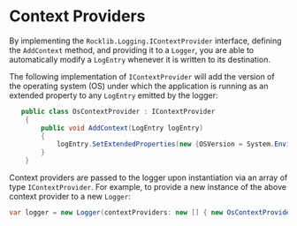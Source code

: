 # Context Providers

By implementing the `Rocklib.Logging.IContextProvider` interface, defining the `AddContext` method, and providing it to a `Logger`, you are able to automatically modify a `LogEntry` whenever it is written to its destination.

The following implementation of `IContextProvider` will add the version of the operating system (OS) under which the application is running as an extended property to any `LogEntry` emitted by the logger:

```C#
   public class OsContextProvider : IContextProvider
    {
        public void AddContext(LogEntry logEntry)
        {
            logEntry.SetExtendedProperties(new {OSVersion = System.Environment.OSVersion.VersionString});
        }
    }
```

Context providers are passed to the logger upon instantiation via an array of type `IContextProvider`. For example, to provide a new instance of the above context provider to a new `Logger`:

```C#
var logger = new Logger(contextProviders: new [] { new OsContextProvider() });
```
